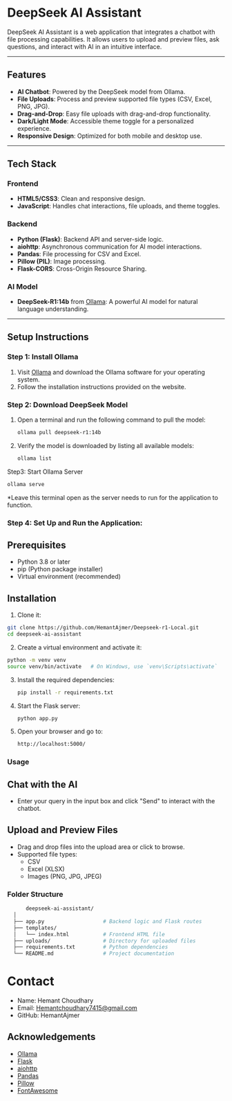 # **DeepSeek AI Assistant**

DeepSeek AI Assistant is a web application that integrates a chatbot with file processing capabilities. It allows users to upload and preview files, ask questions, and interact with AI in an intuitive interface.

---

## **Features**

- **AI Chatbot**: Powered by the DeepSeek model from Ollama.
- **File Uploads**: Process and preview supported file types (CSV, Excel, PNG, JPG).
- **Drag-and-Drop**: Easy file uploads with drag-and-drop functionality.
- **Dark/Light Mode**: Accessible theme toggle for a personalized experience.
- **Responsive Design**: Optimized for both mobile and desktop use.

---

## **Tech Stack**

### **Frontend**
- **HTML5/CSS3**: Clean and responsive design.
- **JavaScript**: Handles chat interactions, file uploads, and theme toggles.

### **Backend**
- **Python (Flask)**: Backend API and server-side logic.
- **aiohttp**: Asynchronous communication for AI model interactions.
- **Pandas**: File processing for CSV and Excel.
- **Pillow (PIL)**: Image processing.
- **Flask-CORS**: Cross-Origin Resource Sharing.

### **AI Model**
- **DeepSeek-R1:14b** from [Ollama](https://ollama.com/): A powerful AI model for natural language understanding.

---

## **Setup Instructions**

### **Step 1: Install Ollama**
1. Visit [Ollama](https://ollama.com/) and download the Ollama software for your operating system.
2. Follow the installation instructions provided on the website.

### **Step 2: Download DeepSeek Model**
1. Open a terminal and run the following command to pull the model:
   ```bash
   ollama pull deepseek-r1:14b
2. Verify the model is downloaded by listing all available models:
   ```bash
   ollama list
Step3: Start Ollama Server
   ```bash
  ollama serve
```
*Leave this terminal open as the server needs to run for the application to function.
### Step 4: Set Up and Run the Application:
## Prerequisites
  * Python 3.8 or later
  * pip (Python package installer)
  * Virtual environment (recommended)
## Installation
1. Clone it:
  ```bash
  git clone https://github.com/HemantAjmer/Deepseek-r1-Local.git
  cd deepseek-ai-assistant
```
2. Create a virtual environment and activate it:
  ```bash
  python -m venv venv
  source venv/bin/activate   # On Windows, use `venv\Scripts\activate`
```
3. Install the required dependencies:
   ```bash
   pip install -r requirements.txt
4. Start the Flask server:
   ```bash
   python app.py
5. Open your browser and go to:
   ```bash
   http://localhost:5000/
### Usage
## Chat with the AI
  * Enter your query in the input box and click "Send" to interact with the chatbot.
## Upload and Preview Files
  * Drag and drop files into the upload area or click to browse.
  * Supported file types:
    * CSV
    * Excel (XLSX)
    * Images (PNG, JPG, JPEG)
   
### Folder Structure
  ```bash
        deepseek-ai-assistant/
    │
    ├── app.py                   # Backend logic and Flask routes
    ├── templates/
    │   └── index.html           # Frontend HTML file
    ├── uploads/                 # Directory for uploaded files
    ├── requirements.txt         # Python dependencies
    └── README.md                # Project documentation
```
# Contact

* Name: Hemant Choudhary
* Email: Hemantchoudhary7415@gmail.com
* GitHub: HemantAjmer

## Acknowledgements
  * [Ollama](https://ollama.com/)
  * [Flask](https://flask.palletsprojects.com/en/stable/)
  * [aiohttp]()
  * [Pandas](https://pandas.pydata.org/)
  * [Pillow](https://python-pillow.org/)
  * [FontAwesome](https://fontawesome.com/)
